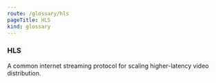 ```yaml
---
route: /glossary/hls
pageTitle: HLS
kind: glossary
---
```


### HLS

A common internet streaming protocol for scaling higher-latency video distribution.